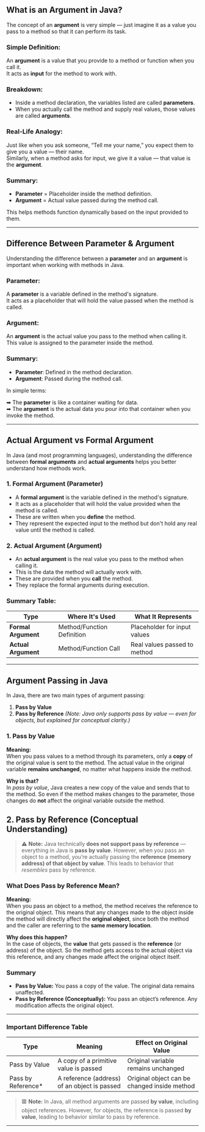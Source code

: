 ##  What is an Argument in Java?

The concept of an **argument** is very simple — just imagine it as a value you pass to a method so that it can perform its task.


###  Simple Definition:
An **argument** is a value that you provide to a method or function when you call it.  
It acts as **input** for the method to work with.


###  Breakdown:
- Inside a method declaration, the variables listed are called **parameters**.
- When you actually call the method and supply real values, those values are called **arguments**.


###  Real-Life Analogy:
Just like when you ask someone, “Tell me your name,” you expect them to give you a value — their name.  
Similarly, when a method asks for input, we give it a value — that value is the **argument**.


###  Summary:
- **Parameter** = Placeholder inside the method definition.
- **Argument** = Actual value passed during the method call.

This helps methods function dynamically based on the input provided to them.

---

##  Difference Between Parameter & Argument

Understanding the difference between a **parameter** and an **argument** is important when working with methods in Java.


###  Parameter:
A **parameter** is a variable defined in the method's signature.  
It acts as a placeholder that will hold the value passed when the method is called.


###  Argument:
An **argument** is the actual value you pass to the method when calling it.  
This value is assigned to the parameter inside the method.


###  Summary:

- **Parameter**: Defined in the method declaration.
- **Argument**: Passed during the method call.

In simple terms:

➡ The **parameter** is like a container waiting for data.  
➡ The **argument** is the actual data you pour into that container when you invoke the method.

---

##  Actual Argument vs Formal Argument

In Java (and most programming languages), understanding the difference between **formal arguments** and **actual arguments** helps you better understand how methods work.


###  1. Formal Argument (Parameter)

- A **formal argument** is the variable defined in the method's signature.
- It acts as a placeholder that will hold the value provided when the method is called.
- These are written when you **define** the method.
- They represent the expected input to the method but don't hold any real value until the method is called.


###  2. Actual Argument (Argument)

- An **actual argument** is the real value you pass to the method when calling it.
- This is the data the method will actually work with.
- These are provided when you **call** the method.
- They replace the formal arguments during execution.


###  Summary Table:

| Type             | Where It's Used            | What It Represents             |
|------------------|----------------------------|--------------------------------|
| **Formal Argument** | Method/Function Definition | Placeholder for input values   |
| **Actual Argument** | Method/Function Call       | Real values passed to method   |

---

##  Argument Passing in Java

In Java, there are two main types of argument passing:

1. **Pass by Value**
2. **Pass by Reference** *(Note: Java only supports pass by value — even for objects, but explained for conceptual clarity.)*


###  1. Pass by Value

**Meaning:**  
When you pass values to a method through its parameters, only a **copy** of the original value is sent to the method. The actual value in the original variable **remains unchanged**, no matter what happens inside the method.

**Why is that?**  
In *pass by value*, Java creates a new copy of the value and sends that to the method. So even if the method makes changes to the parameter, those changes do **not** affect the original variable outside the method.


## 2. Pass by Reference (Conceptual Understanding)

> ⚠️ **Note:** Java technically **does not support pass by reference** — everything in Java is **pass by value**. However, when you pass an object to a method, you’re actually passing the **reference (memory address) of that object by value**. This leads to behavior that *resembles* pass by reference.


###  What Does Pass by Reference Mean?

**Meaning:**  
When you pass an object to a method, the method receives the reference to the original object. This means that any changes made to the object inside the method will directly affect the **original object**, since both the method and the caller are referring to the **same memory location**.

**Why does this happen?**  
In the case of objects, the **value** that gets passed is the **reference** (or address) of the object. So the method gets access to the actual object via this reference, and any changes made affect the original object itself.


###  Summary

- **Pass by Value:** You pass a copy of the value. The original data remains unaffected.
- **Pass by Reference (Conceptually):** You pass an object’s reference. Any modification affects the original object.

---

###  Important Difference Table

| Type               | Meaning                                             | Effect on Original Value                  |
|--------------------|-----------------------------------------------------|-------------------------------------------|
| Pass by Value      | A copy of a primitive value is passed               | Original variable remains unchanged       |
| Pass by Reference* | A reference (address) of an object is passed        | Original object can be changed inside method |

> 🟥 **Note:** In Java, all method arguments are passed **by value**, including object references. However, for objects, the reference is passed **by value**, leading to behavior similar to pass by reference.

---



